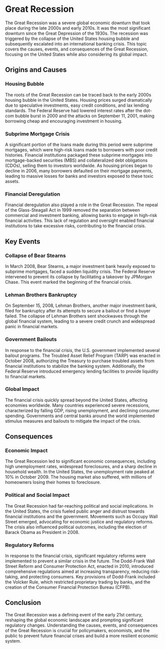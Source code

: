 # Great Recession

The Great Recession was a severe global economic downturn that took place during the late 2000s and early 2010s. It was the most significant downturn since the Great Depression of the 1930s. The recession was triggered by the collapse of the United States housing bubble and subsequently escalated into an international banking crisis. This topic covers the causes, events, and consequences of the Great Recession, focusing on the United States while also considering its global impact.

## Origins and Causes

### Housing Bubble

The roots of the Great Recession can be traced back to the early 2000s housing bubble in the United States. Housing prices surged dramatically due to speculative investments, easy credit conditions, and lax lending standards. The Federal Reserve had lowered interest rates after the dot-com bubble burst in 2000 and the attacks on September 11, 2001, making borrowing cheap and encouraging investment in housing. 

### Subprime Mortgage Crisis

A significant portion of the loans made during this period were subprime mortgages, which were high-risk loans made to borrowers with poor credit histories. Financial institutions packaged these subprime mortgages into mortgage-backed securities (MBS) and collateralized debt obligations (CDOs), selling them to investors worldwide. As housing prices began to decline in 2006, many borrowers defaulted on their mortgage payments, leading to massive losses for banks and investors exposed to these toxic assets.

### Financial Deregulation

Financial deregulation also played a role in the Great Recession. The repeal of the Glass-Steagall Act in 1999 removed the separation between commercial and investment banking, allowing banks to engage in high-risk financial activities. This lack of regulation and oversight enabled financial institutions to take excessive risks, contributing to the financial crisis.

## Key Events

### Collapse of Bear Stearns

In March 2008, Bear Stearns, a major investment bank heavily exposed to subprime mortgages, faced a sudden liquidity crisis. The Federal Reserve intervened to prevent its collapse by facilitating a takeover by JPMorgan Chase. This event marked the beginning of the financial crisis.

### Lehman Brothers Bankruptcy

On September 15, 2008, Lehman Brothers, another major investment bank, filed for bankruptcy after its attempts to secure a bailout or find a buyer failed. The collapse of Lehman Brothers sent shockwaves through the global financial system, leading to a severe credit crunch and widespread panic in financial markets.

### Government Bailouts

In response to the financial crisis, the U.S. government implemented several bailout programs. The Troubled Asset Relief Program (TARP) was enacted in October 2008, authorizing the Treasury to purchase troubled assets from financial institutions to stabilize the banking system. Additionally, the Federal Reserve introduced emergency lending facilities to provide liquidity to financial markets.

### Global Impact

The financial crisis quickly spread beyond the United States, affecting economies worldwide. Many countries experienced severe recessions, characterized by falling GDP, rising unemployment, and declining consumer spending. Governments and central banks around the world implemented stimulus measures and bailouts to mitigate the impact of the crisis.

## Consequences

### Economic Impact

The Great Recession led to significant economic consequences, including high unemployment rates, widespread foreclosures, and a sharp decline in household wealth. In the United States, the unemployment rate peaked at 10% in October 2009. The housing market also suffered, with millions of homeowners losing their homes to foreclosure.

### Political and Social Impact

The Great Recession had far-reaching political and social implications. In the United States, the crisis fueled public anger and distrust towards financial institutions and the government. Movements such as Occupy Wall Street emerged, advocating for economic justice and regulatory reforms. The crisis also influenced political outcomes, including the election of Barack Obama as President in 2008.

### Regulatory Reforms

In response to the financial crisis, significant regulatory reforms were implemented to prevent a similar crisis in the future. The Dodd-Frank Wall Street Reform and Consumer Protection Act, enacted in 2010, introduced comprehensive regulations aimed at increasing transparency, reducing risk-taking, and protecting consumers. Key provisions of Dodd-Frank included the Volcker Rule, which restricted proprietary trading by banks, and the creation of the Consumer Financial Protection Bureau (CFPB).

## Conclusion

The Great Recession was a defining event of the early 21st century, reshaping the global economic landscape and prompting significant regulatory changes. Understanding the causes, events, and consequences of the Great Recession is crucial for policymakers, economists, and the public to prevent future financial crises and build a more resilient economic system.